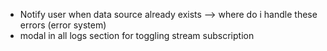 - Notify user when data source already exists --> where do i handle these errors (error system)
- modal in all logs section for toggling stream subscription
